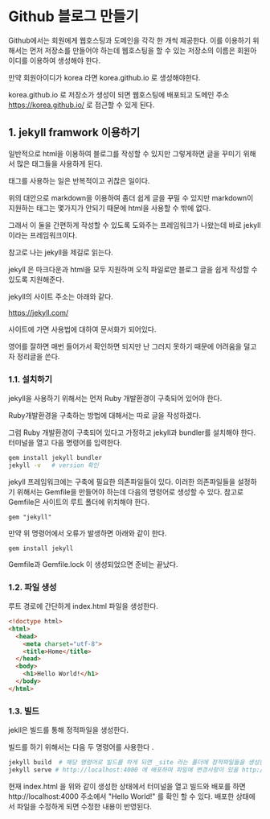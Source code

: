 
# Github 블로그 만들기

Github에서는 회원에게 웹호스팅과 도메인을 각각 한 개씩 제공한다. 
이를 이용하기 위해서는 먼저 저장소를 만들어야 하는데 웹호스팅을 할 수 있는 저장소의 이름은 회원아이디를 이용하여 생성해야 한다. 

만약 회원아이디가 korea 라면  korea.github.io  로 생성해야한다. 

korea.github.io 로 저장소가 생성이 되면 웹호스팅에 배포되고 도메인 주소 https://korea.github.io/ 로 접근할 수 있게 된다.

## 1. jekyll framwork  이용하기 

일반적으로 html을 이용하여 블로그를 작성할 수 있지만 그렇게하면 글을 꾸미기 위해서 많은 태그들을 사용하게 된다. 

태그를 사용하는 일은 반복적이고 귀찮은 일이다. 

위의 대안으로 markdown을 이용하여 좀더 쉽게 글을 꾸밀 수 있지만 markdown이 지원하는 태그는 몇가지가 안되기 때문에 html을 사용할 수 밖에 없다. 

그래서 이 둘을 간편하게 작성할 수 있도록 도와주는 프레임워크가 나왔는데 바로 jekyll 이라는 프레임워크이다. 

참고로 나는 jekyll을 제길로 읽는다. 

jekyll 은 마크다운과 html을 모두 지원하며 오직 파일로만 블로그 글을 쉽게 작성할 수 있도록 지원해준다. 

jekyll의 사이트 주소는 아래와 같다. 

https://jekyll.com/

사이트에 가면 사용법에 대하여 문서화가 되어있다. 

영어를 잘하면 매번 들어가서 확인하면 되지만 난 그러지 못하기 때문에 어려움을 덜고자 정리글을 쓴다. 

### 1.1. 설치하기 

jekyll을 사용하기 위해서는 먼저 Ruby 개발환경이 구축되어 있어야 한다. 

Ruby개발환경을 구축하는 방법에 대해서는 따로 글을 작성하겠다. 

그럼 Ruby 개발환경이 구축되어 있다고 가정하고 jekyll과 bundler를 설치해야 한다.
터미널을 열고 다음 명령어를 입력한다. 

```bash
gem install jekyll bundler
jekyll -v   # version 확인
```
jekyll 프레임워크에는 구축에 필요한 의존파일들이 있다. 이러한 의존파일들을 설정하기 위해서는 Gemfile을 만들어야 하는데 다음의 명령어로 생성할 수 있다. 
참고로 Gemfile은 사이트의 루트 폴더에 위치해야 한다. 

```
gem "jekyll"
```
만약 위 명령어에서 오류가 발생하면 아래와 같이 한다.
```
gem install jekyll
```
Gemfile과 Gemfile.lock 이 생성되었으면 준비는 끝났다.

### 1.2. 파일 생성

루트 경로에 간단하게 index.html 파일을 생성한다. 

```html
<!doctype html>
<html>
  <head>
    <meta charset="utf-8">
    <title>Home</title>
  </head>
  <body>
    <h1>Hello World!</h1>
  </body>
</html>
```
### 1.3. 빌드

jekll은 빌드를 통해 정적파일을 생성한다.

빌드를 하기 위해서는 다음 두 명령어를 사용한다 .
```bash
jekyll build  # 해당 명령어로 빌드를 하게 되면 _site 라는 폴더에 정적파일들을 생성한다.
jekyll serve # http://localhost:4000 에 배포하며 파일에 변경사항이 있을 http://localhost:4000 에 반영한다.
```
현재 index.html 을 위와 같이 생성한 상태에서 터미널을 열고 빌드와 배포를 하면 
 http://localhost:4000 주소에서 "Hello World!" 를 확인 할 수 있다.
배포한 상태에서 파일을 수정하게 되면 수정한 내용이 반영된다. 

















